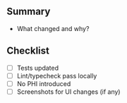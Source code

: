 ## Summary
- What changed and why?

## Checklist
- [ ] Tests updated
- [ ] Lint/typecheck pass locally
- [ ] No PHI introduced
- [ ] Screenshots for UI changes (if any)
